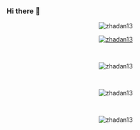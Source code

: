 ### Hi there :wave:

<div align="center">
  <p align="center">
    <img src="https://komarev.com/ghpvc/?username=zhadan13&label=Profile%20views&color=9a28d7&style=flat" alt="zhadan13" />
  </p>

  <p align="center">
    <a href="https://github.com/zhadan13">
      <img align="center" src="https://github-profile-trophy.vercel.app/?username=zhadan13&theme=dracula&title=Commits, PullRequest, Repositories, Followers, Stars&margin-h=10&margin-w=10&row=1&column=5" alt="zhadan13" />
    </a>
  </p>

  <br>
  <p align="center">
    <img align="center" src="https://github-readme-stats.vercel.app/api/top-langs?username=zhadan13&show_icons=true&theme=dracula&locale=en&layout=compact" alt="zhadan13" />
  </p>

  <br>
  <p align="center">
    <img align="center" src="https://github-readme-stats.vercel.app/api?username=zhadan13&show_icons=true&theme=dracula&locale=en" alt="zhadan13" />
  </p>

  <br>
  <p align="center">
    <img align="center" src="https://github-readme-streak-stats.herokuapp.com/?user=zhadan13&theme=dark" alt="zhadan13" />
  </p>
</div>
